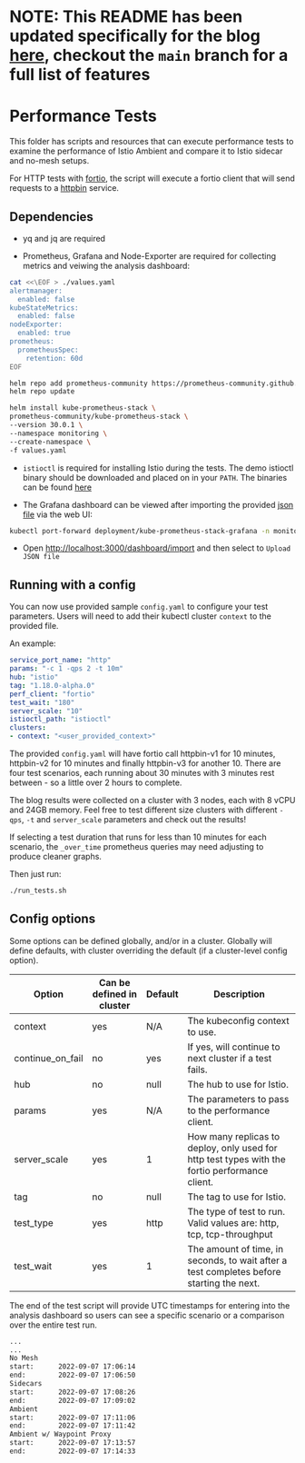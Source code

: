 # NOTE: This README has been updated specifically for the blog [here](https://www.solo.io/blog/what-istio-ambient-mesh-means-for-your-wallet/), checkout the `main` branch for a full list of features

# Performance Tests

This folder has scripts and resources that can execute performance tests to examine the performance of Istio Ambient and compare it to Istio sidecar and no-mesh setups.

For HTTP tests with [fortio](https://github.com/fortio/fortio), the script will execute a fortio client that will send requests to a [httpbin](https://github.com/postmanlabs/httpbin) service.

## Dependencies

* yq and jq are required

* Prometheus, Grafana and Node-Exporter are required for collecting metrics and veiwing the analysis dashboard:

```bash
cat <<\EOF > ./values.yaml
alertmanager:
  enabled: false
kubeStateMetrics:
  enabled: false
nodeExporter:
  enabled: true 
prometheus:
  prometheusSpec:
    retention: 60d
EOF

helm repo add prometheus-community https://prometheus-community.github.io/helm-charts
helm repo update

helm install kube-prometheus-stack \
prometheus-community/kube-prometheus-stack \
--version 30.0.1 \
--namespace monitoring \
--create-namespace \
-f values.yaml
```

* `istioctl` is required for installing Istio during the tests. The demo istioctl binary should be downloaded and placed on in your `PATH`.  The binaries can be found [here](https://gcsweb.istio.io/gcs/istio-build/dev/0.0.0-ambient.191fe680b52c1754ee72a06b3e0d3f9d116f2e82)

* The Grafana dashboard can be viewed after importing the provided [json file](https://raw.githubusercontent.com/solo-io/ambient-performance/fortio-testing/dashboard/ambient-performance-analysis.json) via the web UI:

```bash
kubectl port-forward deployment/kube-prometheus-stack-grafana -n monitoring 3000
```

* Open [http://localhost:3000/dashboard/import](http://localhost:3000/dashboard/import) and then select to `Upload JSON file`

## Running with a config

You can now use provided sample `config.yaml` to configure your test parameters.  Users will need to add their kubectl cluster `context` to the provided file.

An example:

```yaml
service_port_name: "http"
params: "-c 1 -qps 2 -t 10m"
hub: "istio"
tag: "1.18.0-alpha.0"
perf_client: "fortio"
test_wait: "180"
server_scale: "10"
istioctl_path: "istioctl"
clusters:
- context: "<user_provided_context>"
```

The provided `config.yaml` will have fortio call httpbin-v1 for 10 minutes, httpbin-v2 for 10 minutes and finally httpbin-v3 for another 10. There are four test scenarios, each running about 30 minutes with 3 minutes rest between - so a little over 2 hours to complete.

The blog results were collected on a cluster with 3 nodes, each with 8 vCPU and 24GB memory.  Feel free to test different size clusters with different `-qps`, `-t` and `server_scale` parameters and check out the results!

If selecting a test duration that runs for less than 10 minutes for each scenario, the `_over_time` prometheus queries may need adjusting to produce cleaner graphs.

Then just run:

```sh
./run_tests.sh
```

## Config options

Some options can be defined globally, and/or in a cluster.  Globally will define defaults, with cluster overriding the default (if a cluster-level config option).

| Option | Can be defined in cluster | Default | Description |
| --- | --- | --- | --- |
| context | yes | N/A | The kubeconfig context to use. |
| continue_on_fail | no | yes | If yes, will continue to next cluster if a test fails. |
| hub | no | null | The hub to use for Istio. |
| params | yes | N/A | The parameters to pass to the performance client. |
| server_scale | yes | 1 | How many replicas to deploy, only used for http test types with the fortio performance client. |
| tag | no | null | The tag to use for Istio. |
| test_type | yes | http | The type of test to run. Valid values are: http, tcp, tcp-throughput |
| test_wait | yes | 1 | The amount of time, in seconds, to wait after a test completes before starting the next. |

The end of the test script will provide UTC timestamps for entering into the analysis dashboard so users can see a specific scenario or a comparison over the entire test run.

```bash
...
...
No Mesh
start:      2022-09-07 17:06:14
end:        2022-09-07 17:06:50
Sidecars
start:      2022-09-07 17:08:26
end:        2022-09-07 17:09:02
Ambient
start:      2022-09-07 17:11:06
end:        2022-09-07 17:11:42
Ambient w/ Waypoint Proxy
start:      2022-09-07 17:13:57
end:        2022-09-07 17:14:33
```
